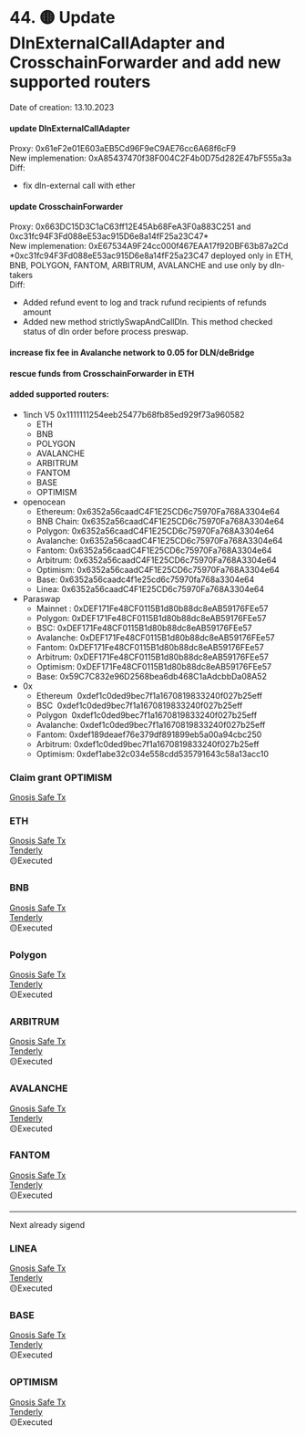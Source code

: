 



# 44. 🟡 Update DlnExternalCallAdapter and CrosschainForwarder and add new supported routers
Date of creation: 13.10.2023

#### update DlnExternalCallAdapter 
Proxy: 0x61eF2e01E603aEB5Cd96F9eC9AE76cc6A68f6cF9    
New implemenation: 0xA85437470f38F004C2F4b0D75d282E47bF555a3a     
Diff:    
- fix dln-external call with ether

#### update CrosschainForwarder 
Proxy: 0x663DC15D3C1aC63ff12E45Ab68FeA3F0a883C251 and 0xc31fc94F3Fd088eE53ac915D6e8a14fF25a23C47*   
New implemenation: 0xE67534A9F24cc000f467EAA17f920BF63b87a2Cd    
*0xc31fc94F3Fd088eE53ac915D6e8a14fF25a23C47 deployed only in ETH, BNB, POLYGON, FANTOM, ARBITRUM, AVALANCHE and use only by dln-takers   
Diff:    
- Added refund event to log and track rufund recipients of refunds amount
- Added new method strictlySwapAndCallDln. This method checked status of dln order before process preswap. 
#### increase fix fee in Avalanche network to 0.05 for DLN/deBridge
#### rescue funds from CrosschainForwarder in ETH
#### added supported routers:
  - 1inch V5  0x1111111254eeb25477b68fb85ed929f73a960582
    - ETH
    - BNB
    - POLYGON
    - AVALANCHE
    - ARBITRUM
    - FANTOM
    - BASE
    - OPTIMISM
  - openocean
    - Ethereum: 0x6352a56caadC4F1E25CD6c75970Fa768A3304e64
    - BNB Chain: 0x6352a56caadC4F1E25CD6c75970Fa768A3304e64
    - Polygon: 0x6352a56caadC4F1E25CD6c75970Fa768A3304e64
    - Avalanche: 0x6352a56caadC4F1E25CD6c75970Fa768A3304e64
    - Fantom: 0x6352a56caadC4F1E25CD6c75970Fa768A3304e64
    - Arbitrum: 0x6352a56caadC4F1E25CD6c75970Fa768A3304e64
    - Optimism: 0x6352a56caadC4F1E25CD6c75970Fa768A3304e64
    - Base: 0x6352a56caadc4f1e25cd6c75970fa768a3304e64
    - Linea: 0x6352a56caadC4F1E25CD6c75970Fa768A3304e64
  - Paraswap
    - Mainnet : 0xDEF171Fe48CF0115B1d80b88dc8eAB59176FEe57
    - Polygon: 0xDEF171Fe48CF0115B1d80b88dc8eAB59176FEe57
    - BSC: 0xDEF171Fe48CF0115B1d80b88dc8eAB59176FEe57
    - Avalanche: 0xDEF171Fe48CF0115B1d80b88dc8eAB59176FEe57
    - Fantom: 0xDEF171Fe48CF0115B1d80b88dc8eAB59176FEe57
    - Arbitrum: 0xDEF171Fe48CF0115B1d80b88dc8eAB59176FEe57
    - Optimism: 0xDEF171Fe48CF0115B1d80b88dc8eAB59176FEe57
    - Base: 0x59C7C832e96D2568bea6db468C1aAdcbbDa08A52
  - 0x
    - Ethereum  0xdef1c0ded9bec7f1a1670819833240f027b25eff
    - BSC  0xdef1c0ded9bec7f1a1670819833240f027b25eff
    - Polygon  0xdef1c0ded9bec7f1a1670819833240f027b25eff
    - Avalanche: 0xdef1c0ded9bec7f1a1670819833240f027b25eff
    - Fantom: 0xdef189deaef76e379df891899eb5a00a94cbc250
    - Arbitrum: 0xdef1c0ded9bec7f1a1670819833240f027b25eff
    - Optimism: 0xdef1abe32c034e558cdd535791643c58a13acc10

### Claim grant OPTIMISM
[Gnosis Safe Tx](https://app.safe.global/transactions/tx?id=multisig_0xbd4C65cd759D79074D5E87022Fb369b4DAC6b485_0x85b30917c1737b7187b6a861f371c2bea6d2acbd318763f4a822b1cf552bff83&safe=oeth:0xbd4C65cd759D79074D5E87022Fb369b4DAC6b485)

### ETH  
[Gnosis Safe Tx](https://app.safe.global/transactions/tx?id=multisig_0x6bec1faF33183e1Bc316984202eCc09d46AC92D5_0xae8fd803e20acc788d68c4e854dcccf58ce0213b3209520d35670a10a6e687d7&safe=eth:0x6bec1faF33183e1Bc316984202eCc09d46AC92D5)    
[Tenderly](https://dashboard.tenderly.co/public/safe/safe-apps/simulator/dee69af4-f5a6-43b3-80b1-a047e2147ef5)    
🟡Executed   

### BNB   
[Gnosis Safe Tx](https://app.safe.global/transactions/tx?id=multisig_0xA52842cD43fA8c4B6660E443194769531d45b265_0x337b4becc8cd0295a1c726a9339b5c019d95ccd5803f812e24c34910b8201063&safe=bnb:0xA52842cD43fA8c4B6660E443194769531d45b265)    
[Tenderly](https://dashboard.tenderly.co/public/safe/safe-apps/simulator/5df7f0cf-1767-4c8a-b31a-fc63ffc1f227)    
🟡Executed   


### Polygon   
[Gnosis Safe Tx](https://app.safe.global/transactions/tx?id=multisig_0xA52842cD43fA8c4B6660E443194769531d45b265_0xfeda3f72dddc6eabfb65fceecaa1186e0f1ed818b84e856f271494441a1ce49f&safe=matic:0xA52842cD43fA8c4B6660E443194769531d45b265)    
[Tenderly](https://dashboard.tenderly.co/public/safe/safe-apps/simulator/b4620967-e320-439c-a304-82f4c83e2d71)    
🟡Executed   
   
### ARBITRUM  
[Gnosis Safe Tx](https://app.safe.global/transactions/tx?id=multisig_0xA52842cD43fA8c4B6660E443194769531d45b265_0xf4bb810b9204c23186264999220b2dfd8e411783d9334d8e4218e3c4c6d6bb54&safe=arb1:0xA52842cD43fA8c4B6660E443194769531d45b265)    
[Tenderly](https://dashboard.tenderly.co/public/safe/safe-apps/simulator/f28a8a57-e16b-4815-8509-8b6426bee860/logs)    
🟡Executed   


### AVALANCHE  
[Gnosis Safe Tx](https://app.safe.global/transactions/tx?id=multisig_0x8AC842e8f3be6BF67ccfdC87CE3F98D635008Ef0_0x755de1d64e2a12f4ef73aac3069b70276f991cd10cdd085dc6ac95b270e0333b&safe=avax:0x8AC842e8f3be6BF67ccfdC87CE3F98D635008Ef0)    
[Tenderly](https://dashboard.tenderly.co/public/safe/safe-apps/simulator/dd76dfae-cad1-485e-b278-04a832d64781)    
🟡Executed   
  

### FANTOM  
[Gnosis Safe Tx](https://safe.fantom.network/transactions/tx?id=multisig_0xA52842cD43fA8c4B6660E443194769531d45b265_0x53655e15d80c58c817a82846e0c22aff90869efb15efaf636f89c31dd5b11616&safe=ftm:0xA52842cD43fA8c4B6660E443194769531d45b265)    
[Tenderly](https://dashboard.tenderly.co/yaro/personal/simulator/e18e32cd-62e2-484b-876f-e05bc4736cf4)    
🟡Executed   
   
------------------------------
Next already sigend

### LINEA
[Gnosis Safe Tx](https://safe.linea.build/transactions/tx?id=multisig_0xA52842cD43fA8c4B6660E443194769531d45b265_0x1344af0b9554a788284c14e76c728f9a42ca8bd8a2a49458d6a4b83f1c86c075&safe=linea:0xA52842cD43fA8c4B6660E443194769531d45b265)    
[Tenderly]()    
🟡Executed   

### BASE  
[Gnosis Safe Tx](https://app.safe.global/transactions/tx?id=multisig_0xF0A9d50F912D64D1105b276526e21881bF48A29e_0x480853add4a369bf17de5bad115e77418aa1148417792f44bd40fefe884d7e14&safe=base:0xF0A9d50F912D64D1105b276526e21881bF48A29e)    
[Tenderly](https://dashboard.tenderly.co/public/safe/safe-apps/simulator/2dff1ee0-1ab4-4ddc-a39a-d0c246c9c164)    
🟡Executed   

### OPTIMISM   
[Gnosis Safe Tx](https://app.safe.global/transactions/tx?id=multisig_0xA52842cD43fA8c4B6660E443194769531d45b265_0xe1651dcbcbdb3ec8cf387eed8e6a4fe3d78bd6e9c29bc20fdfa18f1b953fcd46&safe=oeth:0xA52842cD43fA8c4B6660E443194769531d45b265)    
[Tenderly](https://dashboard.tenderly.co/public/safe/safe-apps/simulator/36f9422a-6908-45e1-b604-5b6a9f077aee)    
🟡Executed   


